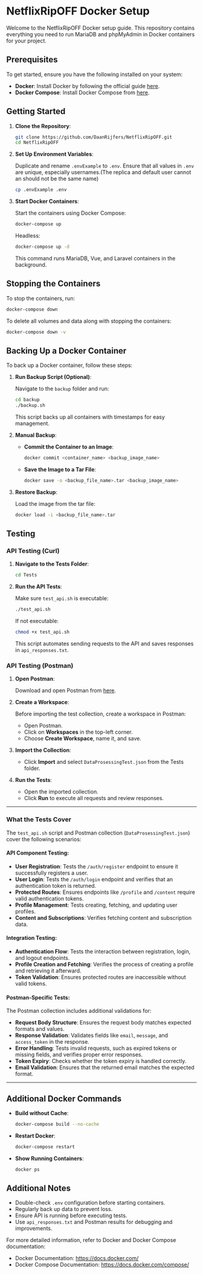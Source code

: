 # NetflixRipOFF Docker Setup

Welcome to the NetflixRipOFF Docker setup guide. This repository contains everything you need to run MariaDB and phpMyAdmin in Docker containers for your project.

## Prerequisites

To get started, ensure you have the following installed on your system:

- **Docker**: Install Docker by following the official guide [here](https://docs.docker.com/get-docker/).
- **Docker Compose**: Install Docker Compose from [here](https://docs.docker.com/compose/install/).

## Getting Started

1. **Clone the Repository**:

   ```bash
   git clone https://github.com/DaanRijfers/NetflixRipOFF.git
   cd NetflixRipOFF
   ```

2. **Set Up Environment Variables**:

   Duplicate and rename `.envExample` to `.env`. Ensure that all values in `.env` are unique, especially usernames.(The replica and default user cannot an should not be the same name)

   ```bash
   cp .envExample .env
   ```

3. **Start Docker Containers**:

   Start the containers using Docker Compose:

   ```bash
   docker-compose up
   ```

   Headless:   
   ```bash
   docker-compose up -d
   ```

   This command runs MariaDB, Vue, and Laravel containers in the background.

## Stopping the Containers

To stop the containers, run:

```bash
docker-compose down
```

To delete all volumes and data along with stopping the containers:

```bash
docker-compose down -v
```

## Backing Up a Docker Container

To back up a Docker container, follow these steps:

1. **Run Backup Script (Optional)**:

   Navigate to the `backup` folder and run:

   ```bash
   cd backup
   ./backup.sh
   ```

   This script backs up all containers with timestamps for easy management.

2. **Manual Backup**:

   - **Commit the Container to an Image**:

     ```bash
     docker commit <container_name> <backup_image_name>
     ```

   - **Save the Image to a Tar File**:

     ```bash
     docker save -o <backup_file_name>.tar <backup_image_name>
     ```

3. **Restore Backup**:

   Load the image from the tar file:

   ```bash
   docker load -i <backup_file_name>.tar
   ```

## Testing

### API Testing (Curl)

1. **Navigate to the Tests Folder**:

   ```bash
   cd Tests
   ```

2. **Run the API Tests**:

   Make sure `test_api.sh` is executable:

   ```bash
   ./test_api.sh
   ```
   If not executable:

   ```bash
   chmod +x test_api.sh
   ```

   This script automates sending requests to the API and saves responses in `api_responses.txt`.

### API Testing (Postman)

1. **Open Postman**:

   Download and open Postman from [here](https://www.postman.com/downloads/).

2. **Create a Workspace**:

   Before importing the test collection, create a workspace in Postman:
   - Open Postman.
   - Click on **Workspaces** in the top-left corner.
   - Choose **Create Workspace**, name it, and save.

3. **Import the Collection**:

   - Click **Import** and select `DataProsessingTest.json` from the Tests folder.

4. **Run the Tests**:

   - Open the imported collection.
   - Click **Run** to execute all requests and review responses.

---

### **What the Tests Cover**

The `test_api.sh` script and Postman collection (`DataProsessingTest.json`) cover the following scenarios:

#### **API Component Testing**:
- **User Registration**: Tests the `/auth/register` endpoint to ensure it successfully registers a user.
- **User Login**: Tests the `/auth/login` endpoint and verifies that an authentication token is returned.
- **Protected Routes**: Ensures endpoints like `/profile` and `/content` require valid authentication tokens.
- **Profile Management**: Tests creating, fetching, and updating user profiles.
- **Content and Subscriptions**: Verifies fetching content and subscription data.

#### **Integration Testing**:
- **Authentication Flow**: Tests the interaction between registration, login, and logout endpoints.
- **Profile Creation and Fetching**: Verifies the process of creating a profile and retrieving it afterward.
- **Token Validation**: Ensures protected routes are inaccessible without valid tokens.

#### **Postman-Specific Tests**:
The Postman collection includes additional validations for:
- **Request Body Structure**: Ensures the request body matches expected formats and values.
- **Response Validation**: Validates fields like `email`, `message`, and `access_token` in the response.
- **Error Handling**: Tests invalid requests, such as expired tokens or missing fields, and verifies proper error responses.
- **Token Expiry**: Checks whether the token expiry is handled correctly.
- **Email Validation**: Ensures that the returned email matches the expected format.

---

## Additional Docker Commands

- **Build without Cache**:

  ```bash
  docker-compose build --no-cache
  ```

- **Restart Docker**:

  ```bash
  docker-compose restart
  ```

- **Show Running Containers**:

  ```bash
  docker ps
  ```

## Additional Notes

- Double-check `.env` configuration before starting containers.
- Regularly back up data to prevent loss.
- Ensure API is running before executing tests.
- Use `api_responses.txt` and Postman results for debugging and improvements.

For more detailed information, refer to Docker and Docker Compose documentation:

- Docker Documentation: https://docs.docker.com/
- Docker Compose Documentation: https://docs.docker.com/compose/
